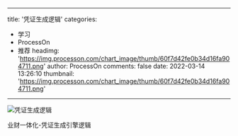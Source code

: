 
---
title: '凭证生成逻辑'
categories: 
 - 学习
 - ProcessOn
 - 推荐
headimg: 'https://img.processon.com/chart_image/thumb/60f7d42fe0b34d16fa904711.png'
author: ProcessOn
comments: false
date: 2022-03-14 13:26:10
thumbnail: 'https://img.processon.com/chart_image/thumb/60f7d42fe0b34d16fa904711.png'
---

<div>   
<img class="thumb" alt="凭证生成逻辑" src="https://img.processon.com/chart_image/thumb/60f7d42fe0b34d16fa904711.png" referrerpolicy="no-referrer">
<p>业财一体化-凭证生成引擎逻辑</p>  
</div>
            
